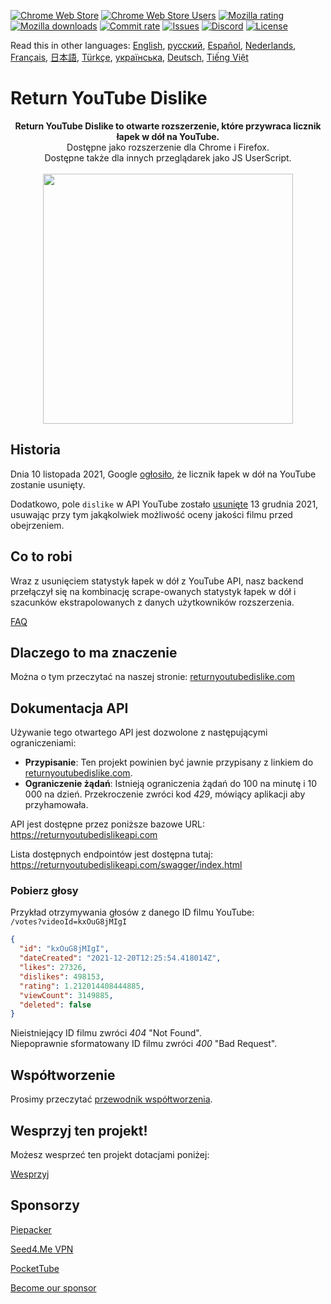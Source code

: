 [![Chrome Web Store](https://img.shields.io/chrome-web-store/stars/gebbhagfogifgggkldgodflihgfeippi?label=Chrome%20Rating&style=flat&logo=google)](https://chrome.google.com/webstore/detail/youtube-dislike-button/gebbhagfogifgggkldgodflihgfeippi/)
[![Chrome Web Store Users](https://img.shields.io/chrome-web-store/users/gebbhagfogifgggkldgodflihgfeippi?label=Chrome%20Users&style=flat&logo=google)](https://chrome.google.com/webstore/detail/youtube-dislike-button/gebbhagfogifgggkldgodflihgfeippi/)
[![Mozilla rating](https://img.shields.io/amo/stars/return-youtube-dislikes?label=Firefox%20Rating&style=flat&logo=firefox)](https://addons.mozilla.org/en-US/firefox/addon/return-youtube-dislikes/)
[![Mozilla downloads](https://img.shields.io/amo/users/return-youtube-dislikes?label=Firefox%20Users&style=flat&logo=firefox)](https://addons.mozilla.org/en-US/firefox/addon/return-youtube-dislikes/)
[![Commit rate](https://img.shields.io/github/commit-activity/m/Anarios/return-youtube-dislike?label=Commits&style=flat)](https://github.com/Anarios/return-youtube-dislike/commits/main)
[![Issues](https://img.shields.io/github/issues/Anarios/return-youtube-dislike?style=flat&label=Issues)](https://github.com/Anarios/return-youtube-dislike/issues)
[![Discord](https://img.shields.io/discord/909435648170160229?label=Discord&style=flat&logo=discord)](https://discord.gg/UMxyMmCgfF)
[![License](https://img.shields.io/badge/License-GPLv3-blue.svg?style=flat)](https://github.com/Anarios/return-youtube-dislike/blob/main/LICENSE)

Read this in other languages: [English](README.md), [русский](READMEru.md), [Español](READMEes.md), [Nederlands](READMEnl.md), [Français](READMEfr.md), [日本語](READMEja.md), [Türkçe](READMEtr.md), [українська](READMEuk.md), [Deutsch](READMEde.md), [Tiếng Việt](READMEvi.md)

# Return YouTube Dislike

<p align="center">
    <b>Return YouTube Dislike to otwarte rozszerzenie, które przywraca licznik łapek w dół na YouTube.</b><br>
    Dostępne jako rozszerzenie dla Chrome i Firefox.<br>
    Dostępne także dla innych przeglądarek jako JS UserScript.<br><br>
    <img width="400px" src="https://user-images.githubusercontent.com/18729296/141743755-2be73297-250e-4cd1-ac93-8978c5a39d10.png"/>
</p>

## Historia

Dnia 10 listopada 2021, Google [ogłosiło](https://blog.youtube/news-and-events/update-to-youtube/), że licznik łapek w dół na YouTube zostanie usunięty.

Dodatkowo, pole `dislike` w API YouTube zostało [usunięte](https://support.google.com/youtube/thread/134791097/update-to-youtube-dislike-counts) 13 grudnia 2021, usuwając przy tym jakąkolwiek możliwość oceny jakości filmu przed obejrzeniem. 

## Co to robi

Wraz z usunięciem statystyk łapek w dół z YouTube API, nasz backend przełączył się na kombinację scrape-owanych statystyk łapek w dół i szacunków ekstrapolowanych z danych użytkowników rozszerzenia.

[FAQ](https://github.com/Anarios/return-youtube-dislike/blob/main/Docs/FAQ.md)

## Dlaczego to ma znaczenie

Można o tym przeczytać na naszej stronie: [returnyoutubedislike.com](https://www.returnyoutubedislike.com/)

## Dokumentacja API

Używanie tego otwartego API jest dozwolone z następującymi ograniczeniami:

- **Przypisanie**: Ten projekt powinien być jawnie przypisany z linkiem do [returnyoutubedislike.com](https://returnyoutubedislike.com/).
- **Ograniczenie żądań**: Istnieją ograniczenia żądań do 100 na minutę i 10 000 na dzień. Przekroczenie zwróci kod _429_, mówiący aplikacji aby przyhamowała.

API jest dostępne przez poniższe bazowe URL:  
https://returnyoutubedislikeapi.com

Lista dostępnych endpointów jest dostępna tutaj:  
https://returnyoutubedislikeapi.com/swagger/index.html

### Pobierz głosy

Przykład otrzymywania głosów z danego ID filmu YouTube:  
`/votes?videoId=kxOuG8jMIgI`

```json
{
  "id": "kxOuG8jMIgI",
  "dateCreated": "2021-12-20T12:25:54.418014Z",
  "likes": 27326,
  "dislikes": 498153,
  "rating": 1.212014408444885,
  "viewCount": 3149885,
  "deleted": false
}
```

Nieistniejący ID filmu zwróci _404_ "Not Found".  
Niepoprawnie sformatowany ID filmu zwróci _400_ "Bad Request".

<!---
## API documentation

Cała dokumentacja jest dostępna na naszej stronie.
[https://returnyoutubedislike.com/docs/](https://returnyoutubedislike.com/docs/) -->

## Współtworzenie

Prosimy przeczytać [przewodnik współtworzenia](https://github.com/Anarios/return-youtube-dislike/blob/main/CONTRIBUTING.md).

## Wesprzyj ten projekt!

Możesz wesprzeć ten projekt dotacjami poniżej:

[Wesprzyj](https://returnyoutubedislike.com/donate)

## Sponsorzy

[Piepacker](https://piepacker.com)

[Seed4.Me VPN](https://www.seed4.me/users/register?gift=ReturnYoutubeDislike)

[PocketTube](https://yousub.info/?utm_source=returnyoutubedislike)

[Become our sponsor](https://www.patreon.com/join/returnyoutubedislike/checkout?rid=8008601)

